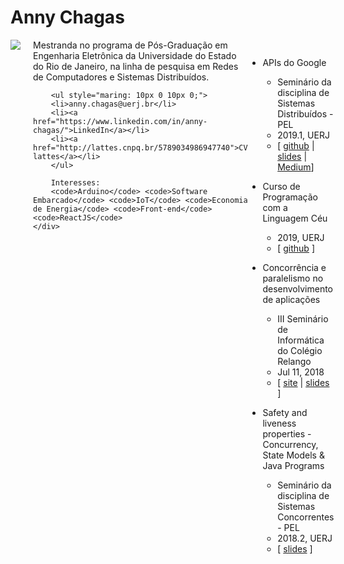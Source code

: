 # Anny Chagas

<div style="display: flex; flex-direction: row;">
    <div style="margin-right:20px;">
        <img src="https://avatars2.githubusercontent.com/u/17753656?s=460&v=4"/>
    </div>
    <div>
        Mestranda no programa de Pós-Graduação em Engenharia Eletrônica da Universidade do Estado do Rio de Janeiro, na linha de pesquisa em Redes de Computadores e Sistemas Distribuídos.
        
        <ul style="maring: 10px 0 10px 0;">
        <li>anny.chagas@uerj.br</li>
        <li><a href="https://www.linkedin.com/in/anny-chagas/">LinkedIn</a></li>
        <li><a href="http://lattes.cnpq.br/5789034986947740">CV lattes</a></li>
        </ul>
       
        Interesses:  
        <code>Arduino</code> <code>Software Embarcado</code> <code>IoT</code> <code>Economia de Energia</code> <code>Front-end</code> <code>ReactJS</code>
    </div>
</div>

--------------------------------
- APIs do Google
  - Seminário da disciplina de Sistemas Distribuídos - PEL
  - 2019.1, UERJ
  - [ [github](https://github.com/AnnyCaroline/sd/tree/master/seminario) \| [slides](https://docs.google.com/presentation/d/1EQ9x9mH4yQfyzOjWqn9Ambo5TaUOcT94Y-DOWj6W3f8/edit?usp=sharing) \| [Medium](https://medium.com/@annycarolinegnr/using-google-vision-api-22d1fdb755d8?sk=65a801ccc670f8190ce0ccd589af8d27)]

- Curso de Programação com a Linguagem Céu
  - 2019, UERJ
  - [ [github](https://github.com/AnnyCaroline/ceu-curso) ]

- Concorrência e paralelismo no desenvolvimento de aplicações
  - III Seminário de Informática do Colégio Relango
  - Jul 11, 2018
  - [ [site](http://colegiorealengo.br/eventos/55-cr/eventos/eventos-2018/593-3_seminario_info.html) \| [slides](https://docs.google.com/presentation/d/1R9ILyFX71vsYd6m70kAjG7NUHVwM3v7utM4zUwogTQI/edit?usp=sharing) ]
  
- Safety and liveness properties - Concurrency, State Models & Java Programs
  - Seminário da disciplina de Sistemas Concorrentes - PEL
  - 2018.2, UERJ
  - [ [slides](https://docs.google.com/presentation/d/1bw1oEzp61Ofll9qB20mtmtWA5LNpMivMgArfWAaWfMo/edit?usp=sharing) ]
